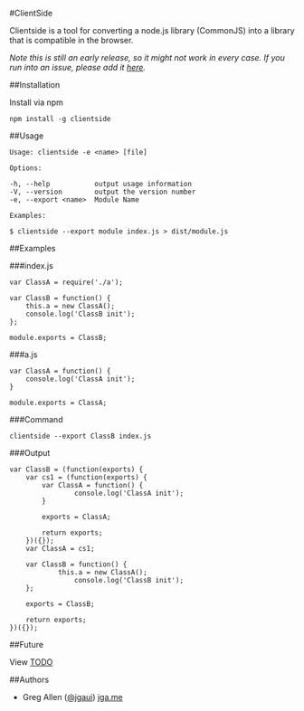 #ClientSide

Clientside is a tool for converting a node.js library (CommonJS) into a library that is compatible in the browser.

*Note this is still an early release, so it might not work in every case.  If you run into an issue, please add it [here]().*

##Installation

Install via npm

	npm install -g clientside

##Usage

	Usage: clientside -e <name> [file]

	Options:

	-h, --help           output usage information
	-V, --version        output the version number
	-e, --export <name>  Module Name

	Examples:

	$ clientside --export module index.js > dist/module.js

##Examples

###index.js

	var ClassA = require('./a');

	var ClassB = function() {
		this.a = new ClassA();
		console.log('ClassB init');
	};

	module.exports = ClassB;

###a.js

	var ClassA = function() {
		console.log('ClassA init');
	}

	module.exports = ClassA;

###Command

	clientside --export ClassB index.js

###Output

	var ClassB = (function(exports) {
		var cs1 = (function(exports) {
			var ClassA = function() {
					console.log('ClassA init');
			}

			exports = ClassA;

			return exports;
		})({});
		var ClassA = cs1;

		var ClassB = function() {
				this.a = new ClassA();
					console.log('ClassB init');
		};

		exports = ClassB;

		return exports;
	})({});

##Future

View [TODO](http://github.com/jgallen23/clientside/docs/TODO)

##Authors
- Greg Allen ([@jgaui](http://twitter.com/jgaui)) [jga.me](http://jga.me)
